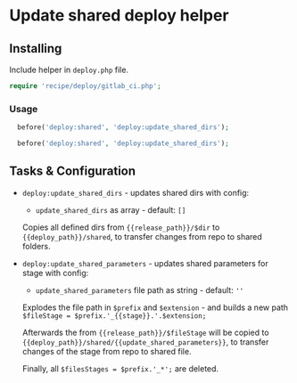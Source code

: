 # Update shared deploy helper

## Installing

Include helper in `deploy.php` file.

```php
require 'recipe/deploy/gitlab_ci.php';
```

### Usage

```php
  before('deploy:shared', 'deploy:update_shared_dirs');
```

```php
  before('deploy:shared', 'deploy:update_shared_dirs');
```

## Tasks & Configuration

* ``deploy:update_shared_dirs`` - updates shared dirs with config:
   * ``update_shared_dirs`` as array - default: ``[]``

  Copies all defined dirs from ``{{release_path}}/$dir`` to ``{{deploy_path}}/shared``, to transfer changes from repo to shared folders.

* ``deploy:update_shared_parameters`` - updates shared parameters for stage with config:

   * ``update_shared_parameters`` file path as string - default: ``''``

  Explodes the file path in ``$prefix`` and ``$extension`` - and builds a new path ``$fileStage = $prefix.'_{{stage}}.'.$extension;``

  Afterwards the from ``{{release_path}}/$fileStage`` will be copied to ``{{deploy_path}}/shared/{{update_shared_parameters}}``, to transfer changes of the stage from repo to shared file.

  Finally, all ``$filesStages = $prefix.'_*';`` are deleted.

